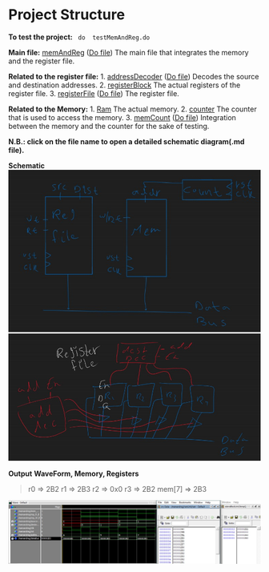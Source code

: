 # Project Structure

**To test the project:** ``` do  testMemAndReg.do```

**Main file:**
[memAndReg](Diagrams/memAndReg.md) ([Do file](testMemAndReg.do)) The main file that integrates the memory and the register file.

**Related to the register file:**
    1. [addressDecoder](Diagrams/addressDecoder.md) ([Do file](testAddDecoder.do)) Decodes the source and destination addresses.
    2. [registerBlock](Diagrams/registerBlock.md) The actual registers of the register file. 
    3. [registerFile](Diagrams/registerFile.md) ([Do file](testRegFile.do)) The register file.
   
**Related to the Memory:**
    1. [Ram](Diagrams/Ram.md) The actual memory.
    2. [counter](Diagrams/counter.md) The counter that is used to access the memory. 
    3. [memCount](Diagrams/memCount.md) ([Do file](testMemCount.do)) Integration between the memory and the counter for the sake of testing.

**N.B.: click on the file name to open a detailed schematic diagram(.md file).**

**Schematic**
![Schematic](Diagrams/Schematic.jpg "Schematic")
![Register_File](Diagrams/Reg_File.jpg "Reg_File")

**Output**
**WaveForm, Memory, Registers**
>   r0 => 2B2
    r1 => 2B3
    r2 => 0x0
    r3 => 2B2
    mem[7] => 2B3

![Output](Diagrams/Output.jpg "WaveForm, Memory, Registers")


